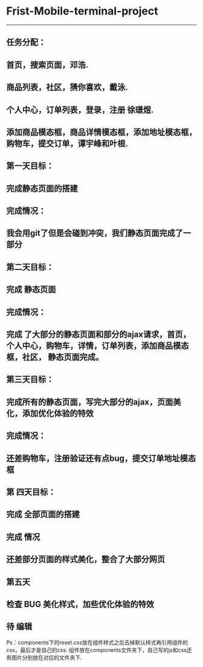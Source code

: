 # Frist-Mobile-terminal-project
-------------------------------
任务分配：
-------------------------------
首页，搜索页面，邓浩.
-------------------------------
商品列表，社区，猜你喜欢，戴泳.
-------------------------------
个人中心，订单列表，登录，注册 徐璟煜.
-------------------------------
添加商品模态框，商品详情模态框，添加地址模态框，购物车，提交订单，谭宇峰和叶根.
-------------------------------
第一天目标：
-------------------------------
完成静态页面的搭建
-------------------------------
完成情况：
-------------------------------
我会用git了但是会碰到冲突，我们静态页面完成了一部分
-------------------------------
第二天目标：
-------------------------------
完成 静态页面
-------------------------------
完成情况：
-------------------------------
完成 了大部分的静态页面和部分的ajax请求，首页，个人中心，购物车，详情，订单列表，添加商品模态框，社区， 静态页面完成。
-------------------------------
第三天目标：
-------------------------------
完成所有的静态页面，写完大部分的ajax，页面美化，添加优化体验的特效
-------------------------------
完成情况：
-------------------------------
还差购物车，注册验证还有点bug，提交订单地址模态框 
-------------------------------
第 四天目标：
-------------------------------
完成 全部页面的搭建
-------------------------------
完成 情况
-------------------------------
还差部分页面的样式美化，整合了大部分网页
-------------------------------
第五天 
-------------------------------
检查 BUG 美化样式，加些优化体验的特效
-------------------------------
待 编辑
-------------------------------
Ps：components下的reset.css放在组件样式之后去掉默认样式再引用组件的css，最后才是自己的css.
组件放在components文件夹下，自己写的js和css还有图片分别放在对应的文件夹下.
